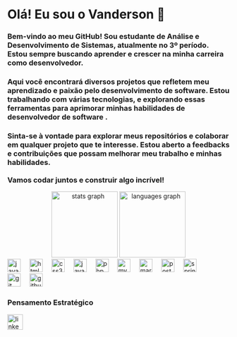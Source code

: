 <h1 align="left">Olá! Eu sou o Vanderson 👋</h1>
<h3 align="left">Bem-vindo ao meu GitHub! Sou estudante de Análise e Desenvolvimento de Sistemas, atualmente no 3º período. Estou sempre buscando aprender e crescer na minha carreira como desenvolvedor.</h3>
<h3 align="left">Aqui você encontrará diversos projetos que refletem meu aprendizado e paixão pelo desenvolvimento de software. Estou trabalhando com várias tecnologias, e explorando essas ferramentas para aprimorar minhas habilidades de desenvolvedor de software .</h3>
<h3 align="left">Sinta-se à vontade para explorar meus repositórios e colaborar em qualquer projeto que te interesse. Estou aberto a feedbacks e contribuições que possam melhorar meu trabalho e minhas habilidades.<br><br>Vamos codar juntos e construir algo incrível!</h3>
<div align="center"> <img src="https://github-readme-stats.vercel.app/api?username=vandersonamaral&hide_title=false&hide_rank=false&show_icons=true&include_all_commits=true&count_private=true&disable_animations=false&theme=dracula&locale=pt-br&hide_border=false" height="150" alt="stats graph" /> <img src="https://github-readme-stats.vercel.app/api/top-langs?username=vandersonamaral&locale=pt-br&hide_title=false&layout=compact&card_width=320&langs_count=5&theme=dracula&hide_border=false" height="150" alt="languages graph" /> </div>
<div align="left"> <img src="https://cdn.jsdelivr.net/gh/devicons/devicon/icons/javascript/javascript-original.svg" height="30" alt="javascript logo" /> <img width="12" /> <img src="https://cdn.jsdelivr.net/gh/devicons/devicon/icons/html5/html5-original.svg" height="30" alt="html5 logo" /> <img width="12" /> <img src="https://cdn.jsdelivr.net/gh/devicons/devicon/icons/css3/css3-original.svg" height="30" alt="css3 logo" /> <img width="12" /> <img src="https://cdn.jsdelivr.net/gh/devicons/devicon/icons/java/java-original.svg" height="30" alt="java logo" /> <img width="12" /> <img src="https://cdn.jsdelivr.net/gh/devicons/devicon/icons/php/php-original.svg" height="30" alt="php logo" /> <img width="12" /> <img src="https://cdn.jsdelivr.net/gh/devicons/devicon/icons/mysql/mysql-original.svg" height="30" alt="mysql logo" /> <img width="12" /> <img src="https://cdn.jsdelivr.net/gh/devicons/devicon/icons/mariadb/mariadb-original.svg" height="30" alt="mariadb logo" /> <img width="12" /> <img src="https://cdn.jsdelivr.net/gh/devicons/devicon/icons/postgresql/postgresql-original.svg" height="30" alt="postgresql logo" /> <img width="12" /> <img src="https://cdn.jsdelivr.net/gh/devicons/devicon/icons/spring/spring-original.svg" height="30" alt="spring logo" /> </div>
<div align="left"> <img src="https://cdn.jsdelivr.net/gh/devicons/devicon/icons/git/git-original.svg" height="30" alt="git logo" /> <img width="12" /> <img src="https://cdn.jsdelivr.net/gh/devicons/devicon/icons/github/github-original.svg" height="30" alt="github logo" /> <img width="12" /> <i class="bx bx-line-chart"></i> <!-- Ícone de gráfico --> <h3>Pensamento Estratégico</h3> </div>
<div align="left"> <a href="https://www.linkedin.com/in/vanderson-lopes-amaral/" target="_blank"> <img src="https://img.shields.io/static/v1?message=LinkedIn&logo=linkedin&label=&color=0077B5&logoColor=white&labelColor=&style=for-the-badge" height="35" alt="linkedin logo" /> </a> </div>
